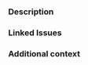 ### Description

<!-- Please insert your description here and provide especially info about the "what" this PR is solving -->

### Linked Issues

<!-- Please reference the issue that it solves if there is any (e.g. `fixes #123`) -->

### Additional context

<!-- e.g. is there anything you'd like reviewers to focus on? -->
